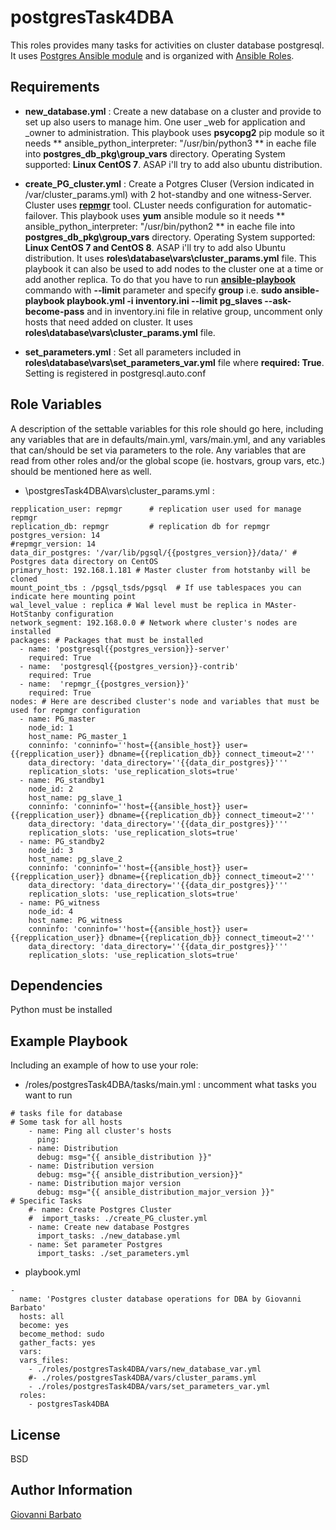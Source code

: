 postgresTask4DBA
=========

This roles provides many tasks for activities on cluster database postgresql. It uses [Postgres Ansible module](https://docs.ansible.com/ansible/2.8/modules/list_of_database_modules.html) and is organized with [Ansible Roles](https://docs.ansible.com/ansible/latest/user_guide/playbooks_reuse_roles.html).

Requirements
------------

* **new_database.yml** : Create a new database on a cluster and provide to set up also users to manage him. One user <newdbname>_web for application and <newdbname>_owner to administration. This playbook uses **psycopg2** pip module so it needs ** ansible_python_interpreter: "/usr/bin/python3 ** in eache file into **postgres_db_pkg\group_vars** directory. Operating System supported: **Linux CentOS 7**. ASAP i'll try to add also ubuntu distribution.

* **create_PG_cluster.yml** : Create a Potgres Cluser (Version indicated in /var/cluster_params.yml) with 2 hot-standby and one witness-Server. Cluster uses [**repmgr**](https://repmgr.org/) tool. CLuster needs configuration for automatic-failover. This playbook uses **yum** ansible module so it needs ** ansible_python_interpreter: "/usr/bin/python2 ** in eache file into **postgres_db_pkg\group_vars** directory. Operating System supported: **Linux CentOS 7 and CentOS 8**. ASAP i'll try to add also Ubuntu distribution. It uses **roles\database\vars\cluster_params.yml** file. This playbook it can also be used to add nodes to the cluster one at a time or add another replica. To do that you have to run [**ansible-playbook**](https://docs.ansible.com/ansible/latest/cli/ansible-playbook.html) commando with **--limit** parameter and specify **group** i.e. **sudo ansible-playbook playbook.yml -i inventory.ini --limit pg_slaves --ask-become-pass** and in inventory.ini file in relative group, uncomment only hosts that need added on cluster. It uses **roles\database\vars\cluster_params.yml** file.

* **set_parameters.yml** : Set all parameters included in **roles\database\vars\set_parameters_var.yml** file where **required: True**. Setting is   registered in postgresql.auto.conf

Role Variables
--------------

A description of the settable variables for this role should go here, including any variables that are in defaults/main.yml, vars/main.yml, and any variables that can/should be set via parameters to the role. Any variables that are read from other roles and/or the global scope (ie. hostvars, group vars, etc.) should be mentioned here as well.

* \postgresTask4DBA\vars\cluster_params.yml :

```
repplication_user: repmgr      # replication user used for manage repmgr
replication_db: repmgr         # replication db for repmgr
postgres_version: 14
#repmgr_version: 14
data_dir_postgres: '/var/lib/pgsql/{{postgres_version}}/data/' # Postgres data directory on CentOS
primary_host: 192.168.1.181 # Master cluster from hotstanby will be cloned
mount_point_tbs : /pgsql_tsds/pgsql  # If use tablespaces you can indicate here mounting point
wal_level_value : replica # Wal level must be replica in MAster-HotStanby configuration
network_segment: 192.168.0.0 # Network where cluster's nodes are installed
packages: # Packages that must be installed
  - name: 'postgresql{{postgres_version}}-server'
    required: True
  - name:  'postgresql{{postgres_version}}-contrib'
    required: True
  - name:  'repmgr_{{postgres_version}}'
    required: True
nodes: # Here are described cluster's node and variables that must be used for repmgr configuration
  - name: PG_master
    node_id: 1
    host_name: PG_master_1
    conninfo: 'conninfo=''host={{ansible_host}} user={{repplication_user}} dbname={{replication_db}} connect_timeout=2'''
    data_directory: 'data_directory=''{{data_dir_postgres}}'''
    replication_slots: 'use_replication_slots=true'
  - name: PG_standby1
    node_id: 2
    host_name: pg_slave_1
    conninfo: 'conninfo=''host={{ansible_host}} user={{repplication_user}} dbname={{replication_db}} connect_timeout=2'''
    data_directory: 'data_directory=''{{data_dir_postgres}}'''
    replication_slots: 'use_replication_slots=true'
  - name: PG_standby2
    node_id: 3
    host_name: pg_slave_2
    conninfo: 'conninfo=''host={{ansible_host}} user={{repplication_user}} dbname={{replication_db}} connect_timeout=2'''
    data_directory: 'data_directory=''{{data_dir_postgres}}'''
    replication_slots: 'use_replication_slots=true'
  - name: PG_witness
    node_id: 4
    host_name: PG_witness
    conninfo: 'conninfo=''host={{ansible_host}} user={{repplication_user}} dbname={{replication_db}} connect_timeout=2'''
    data_directory: 'data_directory=''{{data_dir_postgres}}'''
    replication_slots: 'use_replication_slots=true'
```

Dependencies
------------

Python must be installed

Example Playbook
----------------

Including an example of how to use your role:

* /roles/postgresTask4DBA/tasks/main.yml : uncomment what tasks you want to run

```
# tasks file for database
# Some task for all hosts
    - name: Ping all cluster's hosts
      ping:
    - name: Distribution
      debug: msg="{{ ansible_distribution }}"
    - name: Distribution version
      debug: msg="{{ ansible_distribution_version}}"
    - name: Distribution major version
      debug: msg="{{ ansible_distribution_major_version }}"
# Specific Tasks
    #- name: Create Postgres Cluster
    #  import_tasks: ./create_PG_cluster.yml
    - name: Create new database Postgres
      import_tasks: ./new_database.yml
    - name: Set parameter Postgres
      import_tasks: ./set_parameters.yml
```

* playbook.yml
```
-
  name: 'Postgres cluster database operations for DBA by Giovanni Barbato'
  hosts: all
  become: yes
  become_method: sudo
  gather_facts: yes
  vars:
  vars_files:
    - ./roles/postgresTask4DBA/vars/new_database_var.yml
    #- ./roles/postgresTask4DBA/vars/cluster_params.yml
    - ./roles/postgresTask4DBA/vars/set_parameters_var.yml
  roles:
    - postgresTask4DBA
```

License
-------

BSD

Author Information
------------------

[Giovanni Barbato](https://github.com/GioBVVF)
